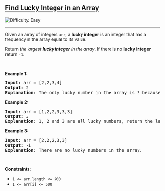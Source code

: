 <h2><a href="https://leetcode.com/problems/find-lucky-integer-in-an-array">Find Lucky Integer in an Array</a></h2> <img src='https://img.shields.io/badge/Difficulty-Easy-brightgreen' alt='Difficulty: Easy' /><hr><p>Given an array of integers <code>arr</code>, a <strong>lucky integer</strong> is an integer that has a frequency in the array equal to its value.</p>

<p>Return <em>the largest <strong>lucky integer</strong> in the array</em>. If there is no <strong>lucky integer</strong> return <code>-1</code>.</p>

<p>&nbsp;</p>
<p><strong class="example">Example 1:</strong></p>

<pre>
<strong>Input:</strong> arr = [2,2,3,4]
<strong>Output:</strong> 2
<strong>Explanation:</strong> The only lucky number in the array is 2 because frequency[2] == 2.
</pre>

<p><strong class="example">Example 2:</strong></p>

<pre>
<strong>Input:</strong> arr = [1,2,2,3,3,3]
<strong>Output:</strong> 3
<strong>Explanation:</strong> 1, 2 and 3 are all lucky numbers, return the largest of them.
</pre>

<p><strong class="example">Example 3:</strong></p>

<pre>
<strong>Input:</strong> arr = [2,2,2,3,3]
<strong>Output:</strong> -1
<strong>Explanation:</strong> There are no lucky numbers in the array.
</pre>

<p>&nbsp;</p>
<p><strong>Constraints:</strong></p>

<ul>
	<li><code>1 &lt;= arr.length &lt;= 500</code></li>
	<li><code>1 &lt;= arr[i] &lt;= 500</code></li>
</ul>
